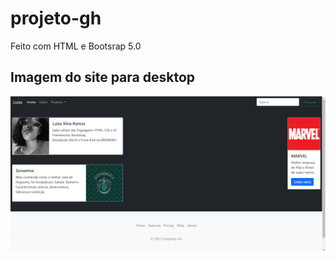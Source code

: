 # projeto-gh

Feito com HTML e Bootsrap 5.0

## Imagem do site para desktop

![image](https://github.com/Luisa-Ramos/projeto-gh/blob/master/images/screenshots/2022-02-05.png)